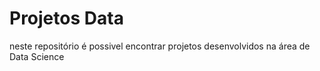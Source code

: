 # Projetos Data
neste repositório é possivel encontrar projetos desenvolvidos na área de Data Science
